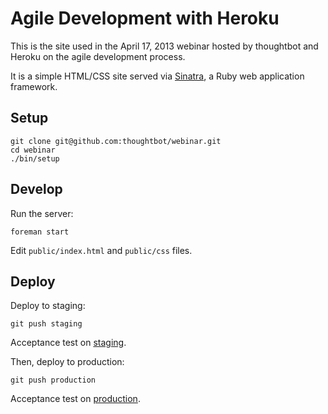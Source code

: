 Agile Development with Heroku
=============================

This is the site used in the April 17, 2013 webinar hosted by thoughtbot and
Heroku on the agile development process.

It is a simple HTML/CSS site served via [Sinatra](http://sinatrarb.com), a Ruby
web application framework.

Setup
-----

    git clone git@github.com:thoughtbot/webinar.git
    cd webinar
    ./bin/setup

Develop
-------

Run the server:

    foreman start

Edit `public/index.html` and `public/css` files.

Deploy
------

Deploy to staging:

    git push staging

Acceptance test on [staging][1].

Then, deploy to production:

    git push production

Acceptance test on [production][2].

[1]: http://staging.webinar.thoughtbot.com
[2]: http://webinar.thoughtbot.com
